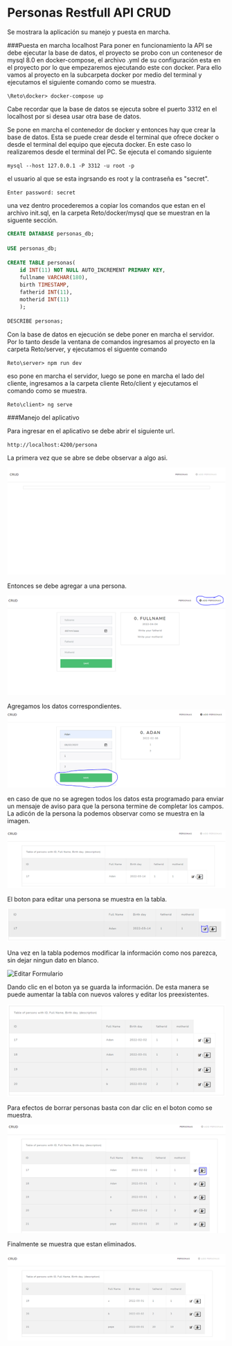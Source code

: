 
# Personas Restfull API CRUD 
Se mostrara la aplicación su manejo y puesta en marcha.

###Puesta en marcha localhost
Para poner en funcionamiento la API se debe ejecutar la base de datos, el proyecto se probo con un contenesor de mysql 8.0 en docker-compose, el archivo .yml de su configuración esta en el proyecto por lo que empezaremos ejecutando este con docker. Para ello vamos al proyecto en la subcarpeta docker por medio del terminal y ejecutamos el siguiente comando como se muestra.

`\Reto\docker> docker-compose up`

Cabe recordar que la base de datos se ejecuta sobre el puerto 3312 en el localhost por si desea usar otra base de datos.

Se pone en marcha el contenedor de docker y entonces hay que crear la base de datos. Esta se puede crear desde el terminal que ofrece docker o desde el terminal del equipo que ejecuta docker. En este caso lo realizaremos desde el terminal del PC.
Se ejecuta el comando siguiente

`mysql --host 127.0.0.1 -P 3312 -u root -p`

el usuario al que se esta ingrsando es root y la contraseña es "secret".

`Enter password: secret`

una vez dentro procederemos a copiar los comandos que estan en el archivo init.sql, en la carpeta Reto/docker/mysql que se muestran en la siguente sección.

``` sql
CREATE DATABASE personas_db;

USE personas_db;

CREATE TABLE personas(
    id INT(11) NOT NULL AUTO_INCREMENT PRIMARY KEY,
    fullname VARCHAR(180),
    birth TIMESTAMP,
    fatherid INT(11),
    motherid INT(11)
    );

DESCRIBE personas;
```

Con la base de datos en ejecución se debe poner en marcha el servidor. Por lo tanto desde la ventana de comandos ingresamos al proyecto en la carpeta Reto/server, y ejecutamos el siguente comando

`Reto\server> npm run dev`

eso pone en marcha el servidor, luego se pone en marcha el lado del cliente, ingresamos a la carpeta cliente Reto/client y ejecutamos el comando como se muestra.

`Reto\client> ng serve`



###Manejo del aplicativo

Para ingresar en el aplicativo se debe abrir el siguiente url.

`http://localhost:4200/persona`

La primera vez que se abre se debe observar a algo asi.

![imagen vista primera vez](https://github.com/josebrule/Persona/blob/main/imagenes/CapturaPV.jpg?raw=true)

Entonces se debe agregar a una persona.

![Agregar Persona](https://github.com/josebrule/Persona/blob/main/imagenes/AddPersona.jpg?raw=true)

Agregamos los datos correspondientes.
![Campo lleno persona agregar](https://github.com/josebrule/Persona/blob/main/imagenes/AddPersonaAd.jpg?raw=true)

en caso de que no se agregen todos los datos esta programado para enviar un mensaje de aviso para que la persona termine de completar los campos.
La adicón de la persona la podemos observar como se muestra en la imagen.

![Tabla con las personas](https://github.com/josebrule/Persona/blob/main/imagenes/PersonaAgregada.jpg?raw=true)

El boton para editar una persona se muestra en la tabla.

![Tabla. Señalando boton editar](https://github.com/josebrule/Persona/blob/main/imagenes/Editarboton.jpg?raw=true)

Una vez en la tabla podemos modificar la información como nos parezca, sin dejar ningun dato en blanco.

![Editar Formulario](https://github.com/josebrule/Persona/blob/main/imagenes/Edici%C3%B3nCambio.jpg?raw=true)

Dando clic en el boton ya se guarda la información. De esta manera se puede aumentar la tabla con nuevos valores y editar los preexistentes.

![Tabla con muchas personas](https://github.com/josebrule/Persona/blob/main/imagenes/Personas.jpg?raw=true)

Para efectos de borrar personas basta con dar clic en el boton como se muestra.

![Tabla boton borrar usuarios](https://github.com/josebrule/Persona/blob/main/imagenes/Eliminar.jpg?raw=true)

Finalmente se muestra que estan eliminados.

![Tabla usuario borrado](https://github.com/josebrule/Persona/blob/main/imagenes/UsuariosEliminados.jpg?raw=true)

